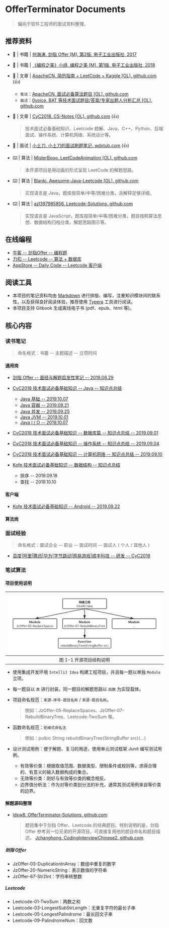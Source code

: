 # OfferTerminator Documents

 > 偏向于软件工程师的面试资料整理。

## 推荐资料
- 📖 | 书籍 | [何海涛. 剑指 Offer [M]. 第2版. 电子工业出版社, 2017](https://book.douban.com/subject/27008702/)
- 📖 | 书籍 | [《编程之美》小组. 编程之美 [M]. 第1版. 电子工业出版社, 2018](https://book.douban.com/subject/30351275/)
- 📝 | 文章 | [ApacheCN. 简历指南 + LeetCode + Kaggle [OL]. github.com](https://github.com/apachecn/Interview) (👍)
	- `笔试`：[ApacheCN. 面试必备算法题目 [OL]. github.com](https://github.com/apachecn/Interview/tree/master/docs/Algorithm)
	- `面试`：[0voice. BAT 等技术面试题目/答案/专家出题人分析汇总 [OL]. github.com](https://github.com/0voice/interview_internal_reference)
- 📝 | 文章 | [CyC2018. CS-Notes [OL]. github.com](https://github.com/CyC2018/CS-Notes) (👍)

	>  技术面试必备基础知识、Leetcode 题解、Java、C++、Python、后端面试、操作系统、计算机网络、系统设计等。
	
- 🌝 | 面试 | [小土刀. 小土刀的面试刷题笔记. wdxtub.com](https://wdxtub.com/interview/index.html) (👍)

- ⌨️ | 算法 | [MisterBooo. LeetCodeAnimation [OL]. github.com](https://github.com/MisterBooo/LeetCodeAnimation)

	> 本开源项目是用动画的形式呈现 LeetCode 的解题思路。
	
- ⌨️ | 算法 | [Blankj. Awesome-Java-Leetcode [OL]. github.com](https://github.com/Blankj/awesome-java-leetcode)

	> 实现语言是 Java，题库按简单/中等/困难分类，且解释足够详细。

- ⌨️ | 算法 | [azl397985856. Leetcode-Solutions. github.com](https://github.com/azl397985856/leetcode)

	> 实现语言是 JavaScript，题库按简单/中等/困难分类，题目按照算法思想、数据结构归档分类，解题思路图示等。

## 在线编程
- [牛客 -- 剑指Offer -- 编程题](https://www.nowcoder.com/ta/coding-interviews?page=3)
- [力扣 -- Leetcode -- 算法 + 数据库](https://leetcode-cn.com/problemset/all/)
- [AppStore -- Daily Code -- Leetcode 客户端](https://apps.apple.com/cn/app/leetcode-%E6%AF%8F%E6%97%A5%E5%8A%9B%E6%89%A3/id1475606624)

## 阅读工具
- 本项目的笔记资料均由 [Markdown](https://zh.wikipedia.org/wiki/Markdown) 进行排版、编写，注重知识模块间的联系性，以及获得良好阅读体验，推荐使用 [Typera](https://www.typora.io/) 工具进行阅读。
- 本项目支持 Gitbook 生成离线电子书 (pdf、epub、html 等)。

## 核心内容
### 读书笔记
> 命名格式：书籍 -- 主题描述 -- 立项时间

#### 通用岗
- [剑指 Offer -- 面经与解题启发性笔记 -- 2019.08.29](doc/Coding-Interviews-Questions-Analysis-and-Solutions.md)

- [CyC2018 技术面试必备基础知识 -- Java -- 知识点总结](https://cyc2018.github.io/CS-Notes/#/README?id=%e2%98%95%ef%b8%8f-java)
	- [Java 基础 -- 2019.10.07](doc/CyC2018-CS-Notes-Java-Foundation.md)
	- [Java 容器 -- 2019.09.21](doc/CyC2018-CS-Notes-Java-Container.md)
	- [Java 并发 -- 2019.09.25](doc/CyC2018-CS-Notes-Java-Concurrency.md)
	- [Java JVM -- 2019.10.01](doc/CyC2018-CS-Notes-Java-JVM.md)
	- [Java I / O -- 2019.10.07](doc/CyC2018-CS-Notes-Java-IO.md)

- [CyC2018 技术面试必备基础知识 -- 数据库篇 -- 知识点总结 -- 2019.09.01](doc/CyC2018-CS-Notes-Database.md)

- [CyC2018 技术面试必备基础知识 -- 操作系统 -- 知识点总结 -- 2019.09.04](doc/CyC2018-CS-Notes-OS.md)

- [CyC2018 技术面试必备基础知识 -- 计算机网络 -- 知识点总结 -- 2019.09.10](doc/CyC2018-CS-Notes-Network.md)

- [Kofe 技术面试必备基础知识 -- 数据结构 -- 知识点总结](doc/Kofe-CS-Notes-DataStruct.md)
	- 排序 -- 2019.09.18
	- 查找 -- 2019.10.10

#### 客户端
- [Kofe 技术面试必备基础知识 -- Android -- 2019.09.22](doc/Kofe-CS-Notes-Android.md)

#### 算法岗

### 面试经验
> 命名格式：面试企业 -- 职业 -- 面试时间 -- 面试人 ( 个人 / 其他人 )

- [百度|阿里|腾讯|华为|字节跳动|网易游戏|顺丰科技 -- 研发 -- CyC2018](https://www.nowcoder.com/discuss/137593)

### 笔试算法
#### 项目使用说明

|![开源项目结构说明](img/OfferTerminator-documents_1-1.png)|
|:---:|
|图 1-1 开源项目结构说明|



- 使用集成开发环境 `IntelliJ Idea` 构建工程项目，并且每一题以单独 `Module` 立项。
- 每一题目以 `类` 进行封装，同一题目的解题思路以 `函数` 为实现载体。
- 项目命名规范：`来源-序号-题目名称` / `来源-题目名称`。

	> 例如：JzOffer-05-ReplaceSpaces、JzOffer-07-RebuildBinaryTree、Leetcode-TwoSum 等。

- 函数命名规范：`驼峰式命名法`
	
	> 例如：pulbic String rebuildBinaryTree(StringBuffer src){...}

- 设计测试用例：便于解题、复习的用途，使用单元测试框架 Junit 编写测试用例。
	- 有效等价类：根据取值范围、数据类型、限制条件或规则等，求得合理的、有意义的输入数据构成的集合。
	- 无效等价类：刚好与有效等价类的概念相反。
	- 边界值分析法：作为对等价类划分法的补充，通常其测试用例来自等价类的边界。

#### 解题源码整理
- [ldxw8. OfferTerminator-Solutions. github.com](https://github.com/ldxw8/OfferTerminator-Solutions)

	> 题目集中于剑指 Offer、Leetcode 的经典题目。特别说明的是，剑指 Offer 参考另一位兄弟的开源项目，可直接复用他的题目命名和题目描述。 [Jchanghong. CodingInterviewChinese2. github.com](https://github.com/jchanghong/CodingInterviewChinese2)
	
##### 剑指 Offer
- JzOffer-03-DuplicationInArray：数组中重复的数字
- JzOffer-20-NumericString：表示数值的字符串
- JzOffer-67-Str2Int：字符串转整数

##### Leetcode
- Leetcode-01-TwoSum：两数之和
- Leetcode-03-LongestSubStrLength：无重复字符的最长子串
- Leetcode-05-LongestPalindrome：最长回文子串
- Leetcode-09-PalindromeNum：回文数

